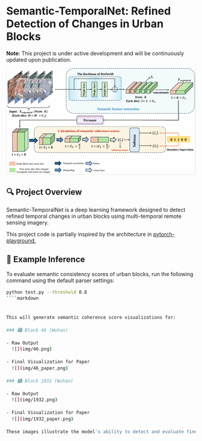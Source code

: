 # Semantic-TemporalNet: Refined Detection of Changes in Urban Blocks

**Note**: This project is under active development and will be continuously updated upon publication.

![Method Overview](img/method.jpg)

## 🔍 Project Overview

Semantic-TemporalNet is a deep learning framework designed to detect refined temporal changes in urban blocks using multi-temporal remote sensing imagery.

This project code is partially inspired by the architecture in [pytorch-playground.](https://github.com/aaron-xichen/pytorch-playground/)

## 🧪 Example Inference

To evaluate semantic consistency scores of urban blocks, run the following command using the default parser settings:

```bash
python test.py --threshold 0.8
````markdown


This will generate semantic coherence score visualizations for:

### 🏙️ Block 46 (Wuhan)

- Raw Output  
  ![](img/46.png)

- Final Visualization for Paper  
  ![](img/46_paper.png)

### 🏙️ Block 1932 (Wuhan)

- Raw Output  
  ![](img/1932.png)

- Final Visualization for Paper  
  ![](img/1932_paper.png)

These images illustrate the model's ability to detect and evaluate fine-grained temporal consistency across urban regions.
